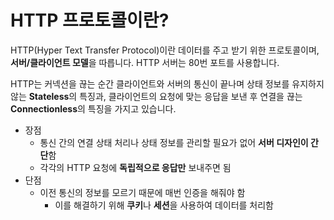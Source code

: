 # HTTP 프로토콜이란?

HTTP(Hyper Text Transfer Protocol)이란 데이터를 주고 받기 위한 프로토콜이며, **서버/클라이언트 모델**을 따릅니다. HTTP 서버는 80번 포트를 사용합니다.

HTTP는 커넥션을 끊는 순간 클라이언트와 서버의 통신이 끝나며 상태 정보를 유지하지 않는 **Stateless**의 특징과, 클라이언트의 요청에 맞는 응답을 보낸 후 연결을 끊는 **Connectionless**의 특징을 가지고 있습니다.

- 장점
    - 통신 간의 연결 상태 처리나 상태 정보를 관리할 필요가 없어 **서버 디자인이 간단**함
    - 각각의 HTTP 요청에 **독립적으로 응답만** 보내주면 됨
- 단점
    - 이전 통신의 정보를 모르기 때문에 매번 인증을 해줘야 함
        - 이를 해결하기 위해 **쿠키**나 **세션**을 사용하여 데이터를 처리함